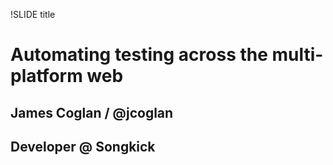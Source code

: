 !SLIDE title
# Automating testing across the multi-platform web
## James Coglan / @jcoglan
## Developer @ Songkick

